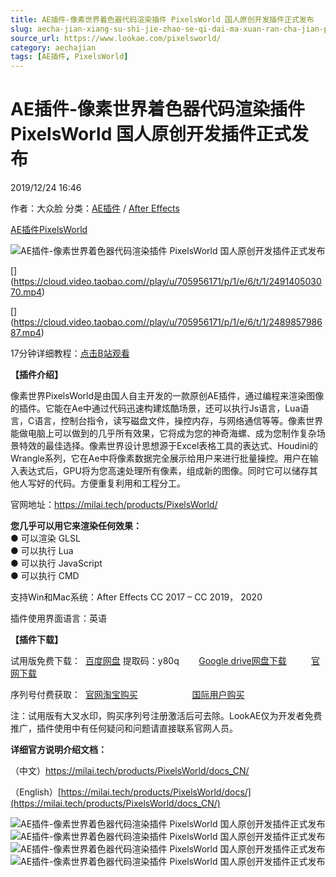 ```yaml
---
title: AE插件-像素世界着色器代码渲染插件 PixelsWorld 国人原创开发插件正式发布
slug: aecha-jian-xiang-su-shi-jie-zhao-se-qi-dai-ma-xuan-ran-cha-jian-pixelsworld-guo-ren-yuan-chuang-kai-fa-cha-jian-zheng-shi-fa-bu
source_url: https://www.lookae.com/pixelsworld/
category: aechajian
tags: [AE插件, PixelsWorld]
---
```

# AE插件-像素世界着色器代码渲染插件 PixelsWorld 国人原创开发插件正式发布

2019/12/24 16:46

作者：大众脸
分类：[AE插件](https://www.lookae.com/after-effects/aechajian/) / [After Effects](https://www.lookae.com/after-effects/)

[AE插件](https://www.lookae.com/tag/ae%e6%8f%92%e4%bb%b6/)[PixelsWorld](https://www.lookae.com/tag/pixelsworld/)

![AE插件-像素世界着色器代码渲染插件 PixelsWorld 国人原创开发插件正式发布](https://www.lookae.com/wp-content/uploads/2019/12/PixelsWorld.jpg "AE插件-像素世界着色器代码渲染插件 PixelsWorld 国人原创开发插件正式发布-LookAE.com")

[﻿[﻿]("https://cloud.video.taobao.com//play/u/705956171/p/1/e/6/t/1/249140503070.mp4)](https://cloud.video.taobao.com//play/u/705956171/p/1/e/6/t/1/249140503070.mp4)

[﻿[﻿]("https://cloud.video.taobao.com//play/u/705956171/p/1/e/6/t/1/248985798687.mp4)](https://cloud.video.taobao.com//play/u/705956171/p/1/e/6/t/1/248985798687.mp4)

17分钟详细教程：[点击B站观看](https://www.bilibili.com/video/av71564742)

**【插件介绍】**

像素世界PixelsWorld是由国人自主开发的一款原创AE插件，通过编程来渲染图像的插件。它能在Ae中通过代码迅速构建炫酷场景，还可以执行Js语言，Lua语言，C语言，控制台指令，读写磁盘文件，操控内存，与网络通信等等。像素世界能做电脑上可以做到的几乎所有效果，它将成为您的神奇海螺、成为您制作复杂场景特效的最佳选择。像素世界设计思想源于Excel表格工具的表达式、Houdini的Wrangle系列，它在Ae中将像素数据完全展示给用户来进行批量操控。用户在输入表达式后，GPU将为您高速处理所有像素，组成新的图像。同时它可以储存其他人写好的代码。方便重复利用和工程分工。

官网地址：https://milai.tech/products/PixelsWorld/

**您几乎可以用它来渲染任何效果：**  
● 可以渲染 GLSL  
● 可以执行 Lua  
● 可以执行 JavaScript  
● 可以执行 CMD

支持Win和Mac系统：After Effects CC 2017 – CC 2019， 2020

插件使用界面语言：英语

**【插件下载】**

试用版免费下载：  [百度网盘](https://pan.baidu.com/s/1zhi9ysJA2WZX3kj-O22g3g) 提取码：y80q        [Google drive网盘下载](https://drive.google.com/open?id=1MYXYwmUgWE_R585HUAOMphkGErleLqmB)          [官网下载](https://milai.tech/products/PixelsWorld/)

序列号付费获取：  [官网淘宝购买](https://item.taobao.com/item.htm?spm=a2oq0.12575281.0.0.25911debstjmBm&ft=t&id=605835876131)                      [国际用户购买](https://gumroad.com/l/pixelsworld)

注：试用版有大叉水印，购买序列号注册激活后可去除。LookAE仅为开发者免费推广，插件使用中有任何疑问和问题请直接联系官网人员。

**详细官方说明介绍文档：**

（中文）<https://milai.tech/products/PixelsWorld/docs_CN/>

（English）[https://milai.tech/products/PixelsWorld/docs/](https://milai.tech/products/PixelsWorld/docs_CN/)

![AE插件-像素世界着色器代码渲染插件 PixelsWorld 国人原创开发插件正式发布](https://img.alicdn.com/imgextra/i1/705956171/O1CN01PTcvgA1vSMhWtfKPc_!!705956171.png "AE插件-像素世界着色器代码渲染插件 PixelsWorld 国人原创开发插件正式发布-LookAE.com")![AE插件-像素世界着色器代码渲染插件 PixelsWorld 国人原创开发插件正式发布](https://img.alicdn.com/imgextra/i4/705956171/O1CN01G7Ql8L1vSMhbGTChP_!!705956171.png "AE插件-像素世界着色器代码渲染插件 PixelsWorld 国人原创开发插件正式发布-LookAE.com")![AE插件-像素世界着色器代码渲染插件 PixelsWorld 国人原创开发插件正式发布](https://img.alicdn.com/imgextra/i4/705956171/O1CN010IF3YV1vSMhYY0khb_!!705956171.png "AE插件-像素世界着色器代码渲染插件 PixelsWorld 国人原创开发插件正式发布-LookAE.com")![AE插件-像素世界着色器代码渲染插件 PixelsWorld 国人原创开发插件正式发布](https://img.alicdn.com/imgextra/i1/705956171/O1CN0161cgn71vSMhaewBXa_!!705956171.png "AE插件-像素世界着色器代码渲染插件 PixelsWorld 国人原创开发插件正式发布-LookAE.com")
